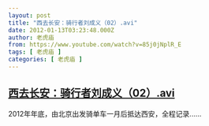 ```yaml
---
layout: post
title: "西去长安：骑行者刘成义（02）.avi"
date: 2012-01-13T03:23:48.000Z
author: 老虎庙
from: https://www.youtube.com/watch?v=85j0jNplR_E
tags: [ 老虎庙 ]
categories: [ 老虎庙 ]
---
```

<!--1326425028000-->
[西去长安：骑行者刘成义（02）.avi](https://www.youtube.com/watch?v=85j0jNplR_E)
------

<div>
2012年年底，由北京出发骑单车一月后抵达西安，全程记录......
</div>
